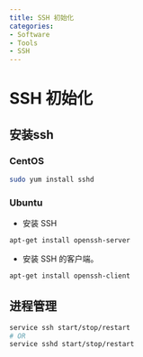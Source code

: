 ```yaml
---
title: SSH 初始化
categories:
- Software
- Tools
- SSH
---
```

# SSH 初始化

## 安装ssh

### CentOS

```bash
sudo yum install sshd
```

### Ubuntu

- 安装 SSH

```bash
apt-get install openssh-server
```

- 安装 SSH 的客户端。

```bash
apt-get install openssh-client
```

## 进程管理

```bash
service ssh start/stop/restart
# OR
service sshd start/stop/restart
```

